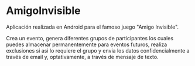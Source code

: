 # AmigoInvisible
Aplicación realizada en Android para el famoso juego "Amigo Invisible".

Crea un evento, genera diferentes grupos de participantes los cuales puedes almacenar permanentemente para eventos futuros, realiza 
exclusiones si asi lo requiere el grupo y envia los datos confidencialmente a través de email y, optativamente, a través de mensaje 
de texto.
